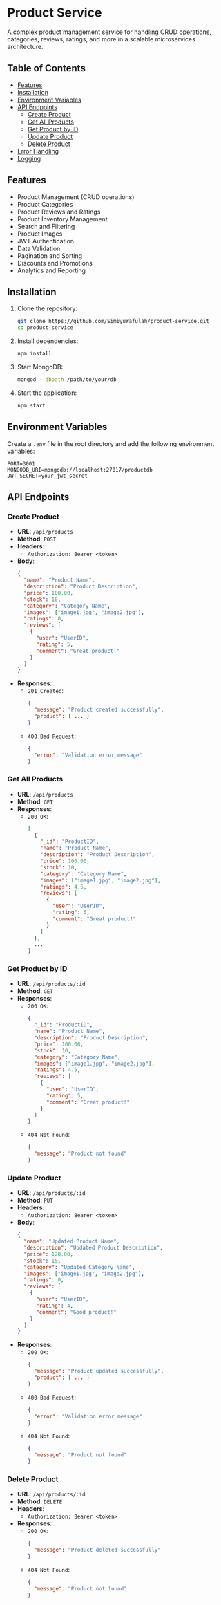 # Product Service

A complex product management service for handling CRUD operations, categories, reviews, ratings, and more in a scalable microservices architecture.

## Table of Contents

- [Features](#features)
- [Installation](#installation)
- [Environment Variables](#environment-variables)
- [API Endpoints](#api-endpoints)
  - [Create Product](#create-product)
  - [Get All Products](#get-all-products)
  - [Get Product by ID](#get-product-by-id)
  - [Update Product](#update-product)
  - [Delete Product](#delete-product)
- [Error Handling](#error-handling)
- [Logging](#logging)

## Features

- Product Management (CRUD operations)
- Product Categories
- Product Reviews and Ratings
- Product Inventory Management
- Search and Filtering
- Product Images
- JWT Authentication
- Data Validation
- Pagination and Sorting
- Discounts and Promotions
- Analytics and Reporting

## Installation

1. Clone the repository:
   ```bash
   git clone https://github.com/SimiyuWafulah/product-service.git
   cd product-service
   ```

2. Install dependencies:
   ```bash
   npm install
   ```

3. Start MongoDB:
   ```bash
   mongod --dbpath /path/to/your/db
   ```

4. Start the application:
   ```bash
   npm start
   ```

## Environment Variables

Create a `.env` file in the root directory and add the following environment variables:

```plaintext
PORT=3001
MONGODB_URI=mongodb://localhost:27017/productdb
JWT_SECRET=your_jwt_secret
```

## API Endpoints

### Create Product

- **URL**: `/api/products`
- **Method**: `POST`
- **Headers**: 
  - `Authorization: Bearer <token>`
- **Body**:
  ```json
  {
    "name": "Product Name",
    "description": "Product Description",
    "price": 100.00,
    "stock": 10,
    "category": "Category Name",
    "images": ["image1.jpg", "image2.jpg"],
    "ratings": 0,
    "reviews": [
      {
        "user": "UserID",
        "rating": 5,
        "comment": "Great product!"
      }
    ]
  }
  ```
- **Responses**:
  - `201 Created`:
    ```json
    {
      "message": "Product created successfully",
      "product": { ... }
    }
    ```
  - `400 Bad Request`:
    ```json
    {
      "error": "Validation error message"
    }
    ```

### Get All Products

- **URL**: `/api/products`
- **Method**: `GET`
- **Responses**:
  - `200 OK`:
    ```json
    [
      {
        "_id": "ProductID",
        "name": "Product Name",
        "description": "Product Description",
        "price": 100.00,
        "stock": 10,
        "category": "Category Name",
        "images": ["image1.jpg", "image2.jpg"],
        "ratings": 4.5,
        "reviews": [
          {
            "user": "UserID",
            "rating": 5,
            "comment": "Great product!"
          }
        ]
      },
      ...
    ]
    ```

### Get Product by ID

- **URL**: `/api/products/:id`
- **Method**: `GET`
- **Responses**:
  - `200 OK`:
    ```json
    {
      "_id": "ProductID",
      "name": "Product Name",
      "description": "Product Description",
      "price": 100.00,
      "stock": 10,
      "category": "Category Name",
      "images": ["image1.jpg", "image2.jpg"],
      "ratings": 4.5,
      "reviews": [
        {
          "user": "UserID",
          "rating": 5,
          "comment": "Great product!"
        }
      ]
    }
    ```
  - `404 Not Found`:
    ```json
    {
      "message": "Product not found"
    }
    ```

### Update Product

- **URL**: `/api/products/:id`
- **Method**: `PUT`
- **Headers**: 
  - `Authorization: Bearer <token>`
- **Body**:
  ```json
  {
    "name": "Updated Product Name",
    "description": "Updated Product Description",
    "price": 120.00,
    "stock": 15,
    "category": "Updated Category Name",
    "images": ["image1.jpg", "image2.jpg"],
    "ratings": 0,
    "reviews": [
      {
        "user": "UserID",
        "rating": 4,
        "comment": "Good product!"
      }
    ]
  }
  ```
- **Responses**:
  - `200 OK`:
    ```json
    {
      "message": "Product updated successfully",
      "product": { ... }
    }
    ```
  - `400 Bad Request`:
    ```json
    {
      "error": "Validation error message"
    }
    ```
  - `404 Not Found`:
    ```json
    {
      "message": "Product not found"
    }
    ```

### Delete Product

- **URL**: `/api/products/:id`
- **Method**: `DELETE`
- **Headers**: 
  - `Authorization: Bearer <token>`
- **Responses**:
  - `200 OK`:
    ```json
    {
      "message": "Product deleted successfully"
    }
    ```
  - `404 Not Found`:
    ```json
    {
      "message": "Product not found"
    }
    ```
